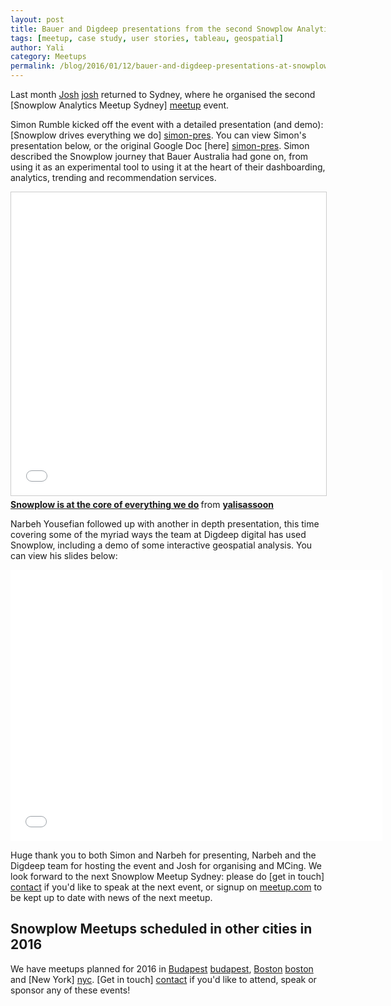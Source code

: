 ```yaml
---
layout: post
title: Bauer and Digdeep presentations from the second Snowplow Analytics Sydney meetup
tags: [meetup, case study, user stories, tableau, geospatial]
author: Yali
category: Meetups
permalink: /blog/2016/01/12/bauer-and-digdeep-presentations-at-snowplow-meetup-sydney
---
```


Last month [Josh] [josh] returned to Sydney, where he organised the second [Snowplow Analytics Meetup Sydney] [meetup] event.

Simon Rumble kicked off the event with a detailed presentation (and demo): [Snowplow drives everything we do] [simon-pres]. You can view Simon's presentation below, or the original Google Doc [here] [simon-pres]. Simon described the Snowplow journey that Bauer Australia had gone on, from using it as an experimental tool to using it at the heart of their dashboarding, analytics, trending and recommendation services.

<div class="html"><div class="iframe-container">
    <iframe src="//www.slideshare.net/slideshow/embed_code/key/uKStSR7TLFNyjN" width="595" height="485" frameborder="0" marginwidth="0" marginheight="0" scrolling="no" style="border:1px solid #CCC; border-width:1px; margin-bottom:5px; max-width: 100%;" allowfullscreen>     </iframe>
</div> <div style="margin-bottom:5px"> <strong> <a href="//www.slideshare.net/yalisassoon/snowplow-is-at-the-core-of-everything-we-do" title="Snowplow is at the core of everything we do" target="_blank">Snowplow is at the core of everything we do</a> </strong> from <strong><a href="//www.slideshare.net/yalisassoon" target="_blank">yalisassoon</a></strong> </div></div>

Narbeh Yousefian followed up with another in depth presentation, this time covering some of the myriad ways the team at Digdeep digital has used Snowplow, including a demo of some interactive geospatial analysis. You can view his slides below:

<div class="html"><div class="iframe-container">
    <iframe src="//slides.com/narbehyousefian-1/deck-sp-meet-up-syd-dec-2015/embed" width="595" height="434" scrolling="no" frameborder="0" webkitallowfullscreen mozallowfullscreen allowfullscreen>    </iframe>
</div></div>

<!--more-->

Huge thank you to both Simon and Narbeh for presenting, Narbeh and the Digdeep team for hosting the event and Josh for organising and MCing. We look forward to the next Snowplow Meetup Sydney: please do [get in touch] [contact] if you'd like to speak at the next event, or signup on [meetup.com][meetup] to be kept up to date with news of the next meetup.


## Snowplow Meetups scheduled in other cities in 2016

We have meetups planned for 2016 in [Budapest] [budapest], [Boston] [boston] and [New York] [nyc]. [Get in touch] [contact] if you'd like to attend, speak or sponsor any of these events!

[meetup]: http://www.meetup.com/Snowplow-Analytics-Sydney/
[josh]: http://snowplowanalytics.com/blog/authors/josh/
[simon-pres]: https://docs.google.com/presentation/d/1zRFoqfLP0QSe8QJIQIu74GD9fyuVMkCZ5LXJw-4vuuU/edit?usp=sharing
[budapest]: http://www.meetup.com/Snowplow-Analytics-Budapest/events/226861638/
[boston]: http://www.meetup.com/Snowplow-Analytics-Boston/
[nyc]: http://www.meetup.com/Snowplow-Analytics-New-York/
[contact]: /contact/
